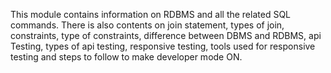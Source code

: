 This module contains information on RDBMS and all the related SQL commands. There is also contents on join statement, types of join, constraints, type of constraints, difference between DBMS and RDBMS, api Testing, types of api testing, responsive testing, tools used for responsive testing and steps to follow to make developer mode ON.

